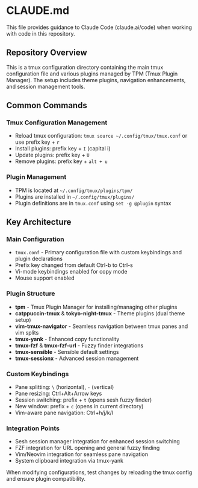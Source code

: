 # CLAUDE.md

This file provides guidance to Claude Code (claude.ai/code) when working with code in this repository.

## Repository Overview

This is a tmux configuration directory containing the main tmux configuration file and various plugins managed by TPM (Tmux Plugin Manager). The setup includes theme plugins, navigation enhancements, and session management tools.

## Common Commands

### Tmux Configuration Management
- Reload tmux configuration: `tmux source ~/.config/tmux/tmux.conf` or use prefix key + `r`
- Install plugins: prefix key + `I` (capital i)
- Update plugins: prefix key + `U` 
- Remove plugins: prefix key + `alt + u`

### Plugin Management
- TPM is located at `~/.config/tmux/plugins/tpm/`
- Plugins are installed in `~/.config/tmux/plugins/`
- Plugin definitions are in `tmux.conf` using `set -g @plugin` syntax

## Key Architecture

### Main Configuration
- `tmux.conf` - Primary configuration file with custom keybindings and plugin declarations
- Prefix key changed from default Ctrl-b to Ctrl-s
- Vi-mode keybindings enabled for copy mode
- Mouse support enabled

### Plugin Structure
- **tpm** - Tmux Plugin Manager for installing/managing other plugins
- **catppuccin-tmux** & **tokyo-night-tmux** - Theme plugins (dual theme setup)
- **vim-tmux-navigator** - Seamless navigation between tmux panes and vim splits
- **tmux-yank** - Enhanced copy functionality
- **tmux-fzf** & **tmux-fzf-url** - Fuzzy finder integrations
- **tmux-sensible** - Sensible default settings
- **tmux-sessionx** - Advanced session management

### Custom Keybindings
- Pane splitting: `\` (horizontal), `-` (vertical)
- Pane resizing: Ctrl+Alt+Arrow keys
- Session switching: prefix + `t` (opens sesh fuzzy finder)
- New window: prefix + `c` (opens in current directory)
- Vim-aware pane navigation: Ctrl+h/j/k/l

### Integration Points
- Sesh session manager integration for enhanced session switching
- FZF integration for URL opening and general fuzzy finding
- Vim/Neovim integration for seamless pane navigation
- System clipboard integration via tmux-yank

When modifying configurations, test changes by reloading the tmux config and ensure plugin compatibility.